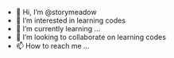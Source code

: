 - 👋 Hi, I’m @storymeadow
- 👀 I’m interested in learning codes
- 🌱 I’m currently learning ...
- 💞️ I’m looking to collaborate on learning codes
- 📫 How to reach me ...

<!---
storymeadow/storymeadow is a ✨ special ✨ repository because its `README.md` (this file) appears on your GitHub profile.
You can click the Preview link to take a look at your changes.
--->
